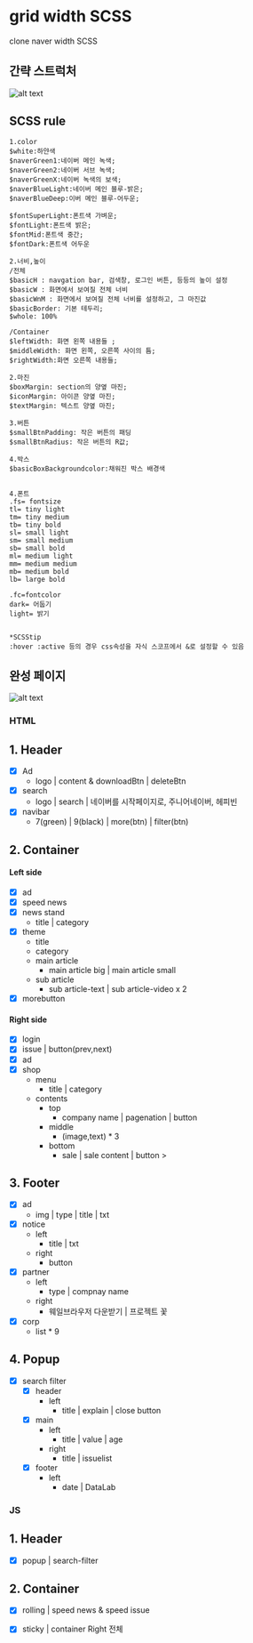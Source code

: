 # grid width SCSS
clone naver width SCSS

## 간략 스트럭처

 ![alt text](https://raw.githubusercontent.com/Lee-ji-soo/naverpage-SCSS/master/structure2.jpeg)

## SCSS rule
```
1.color
$white:하얀색
$naverGreen1:네이버 메인 녹색;
$naverGreen2:네이버 서브 녹색;
$naverGreenX:네이버 녹색의 보색;
$naverBlueLight:네이버 메인 블루-밝은;
$naverBlueDeep:이버 메인 블루-어두운;

$fontSuperLight:폰트색 가벼운;
$fontLight:폰트색 밝은;
$fontMid:폰트색 중간;
$fontDark:폰트색 어두운

2.너비,높이
/전체
$basicH : navgation bar, 검색창, 로그인 버튼, 등등의 높이 설정
$basicW : 화면에서 보여질 전체 너비 
$basicWnM : 화면에서 보여질 전체 너비를 설정하고, 그 마진값
$basicBorder: 기본 테두리;
$whole: 100%

/Container
$leftWidth: 화면 왼쪽 내용들 ;
$middleWidth: 화면 왼쪽, 오른쪽 사이의 틈;
$rightWidth:화면 오른쪽 내용들;

2.마진
$boxMargin: section의 양옆 마진;
$iconMargin: 아이콘 양옆 마진;
$textMargin: 텍스트 양옆 마진;

3.버튼
$smallBtnPadding: 작은 버튼의 패딩
$smallBtnRadius: 작은 버튼의 R값;

4.박스
$basicBoxBackgroundcolor:채워진 박스 배경색


4.폰트
.fs= fontsize
tl= tiny light
tm= tiny medium
tb= tiny bold
sl= small light
sm= small medium
sb= small bold
ml= medium light
mm= medium medium
mb= medium bold
lb= large bold

.fc=fontcolor
dark= 어둡기
light= 밝기


*SCSStip 
:hover :active 등의 경우 css속성을 자식 스코프에서 &로 설정할 수 있음
```

## 완성 페이지
 ![alt text](https://raw.githubusercontent.com/Lee-ji-soo/naverpage-SCSS/master/naverGrid.jpg)

### HTML
## 1. Header 

- [x] Ad
   - logo | content & downloadBtn | deleteBtn
- [x] search
   - logo | search | 네이버를 시작페이지로, 주니어네이버, 헤피빈
- [x] navibar
  - 7(green) | 9(black) | more(btn) | filter(btn)


## 2. Container 

#### Left side

  - [x] ad
  - [x] speed news
  - [x] news stand 
       - title | category 
  - [x] theme
       - title
       - category
       - main article
         - main article big | main article small
       - sub article
           - sub article-text | sub article-video x 2
  - [x] morebutton

#### Right side
  - [x] login 
  - [x] issue | button(prev,next)
  - [x] ad
  - [x] shop
      - menu 
        - title | category 
      - contents
        - top
          - company name | pagenation | button 
        - middle
          - (image,text) * 3 
        - bottom
          - sale | sale content | button >

## 3. Footer 

  - [x] ad 
    - img | type | title | txt 
  - [x] notice
    - left
      - title | txt
    - right
      - button 
  - [x] partner
    - left
      - type | compnay name
    - right 
      - 웨일브라우저 다운받기 | 프로젝트 꽃 
  - [x] corp
    - list * 9

## 4. Popup

  - [x] search filter 
    - [x] header 
      - left
        - title | explain | close button
    - [x] main 
      - left
        - title | value | age  
      - right
        - title | issuelist
    - [x] footer 
      - left
        - date | DataLab


### JS

## 1. Header
  - [x] popup | search-filter 

## 2. Container 
  - [x] rolling | speed news & speed issue
  - [x] sticky  | container Right 전체
  
